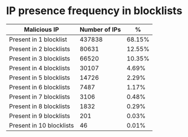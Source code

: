 # IP presence frequency in blocklists
| Malicious IP | Number of IPs | % |
|----|----|----|
| Present in 1 blocklist | 437838 | 68.15% |
| Present in 2 blocklists | 80631 | 12.55% |
| Present in 3 blocklists | 66520 | 10.35% |
| Present in 4 blocklists | 30107 | 4.69% |
| Present in 5 blocklists | 14726 | 2.29% |
| Present in 6 blocklists | 7487 | 1.17% |
| Present in 7 blocklists | 3106 | 0.48% |
| Present in 8 blocklists | 1832 | 0.29% |
| Present in 9 blocklists | 201 | 0.03% |
| Present in 10 blocklists | 46 | 0.01% |
